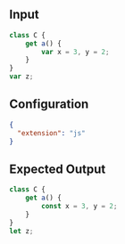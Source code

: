 
## Input
```javascript input
class C {
    get a() {
        var x = 3, y = 2;
    }
}
var z;
```

## Configuration
```json configuration
{
  "extension": "js"
}
```

## Expected Output
```javascript expected output
class C {
    get a() {
        const x = 3, y = 2;
    }
}
let z;
```
